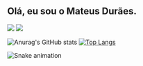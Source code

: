 ## Olá, eu sou o Mateus Durães.
<a href = "mailto:mateusduraessilva@gmail.com?Subject=contato&Body=Ol%E1%2C"><img src="https://img.shields.io/badge/-Gmail-%23333?style=for-the-badge&logo=gmail&logoColor=white" target="_blank"></a>
<a href="https://www.linkedin.com/in/mattduraes/" target="_blank"><img src="https://img.shields.io/badge/-LinkedIn-%230077B5?style=for-the-badge&logo=linkedin&logoColor=white" target="_blank"></a> 

![Anurag's GitHub stats](https://github-readme-stats.vercel.app/api?username=matt-duraes&show_icons=true&theme=midnight-purple&include_all_commits=true&count_private=true)
[![Top Langs](https://github-readme-stats.vercel.app/api/top-langs/?username=matt-duraes&hide_progress=true&theme=midnight-purple)](https://github.com/anuraghazra/github-readme-stats)

![Snake animation](https://github.com/matt-duraes/matt-duraes/blob/output/github-contribution-grid-snake.svg)
  

